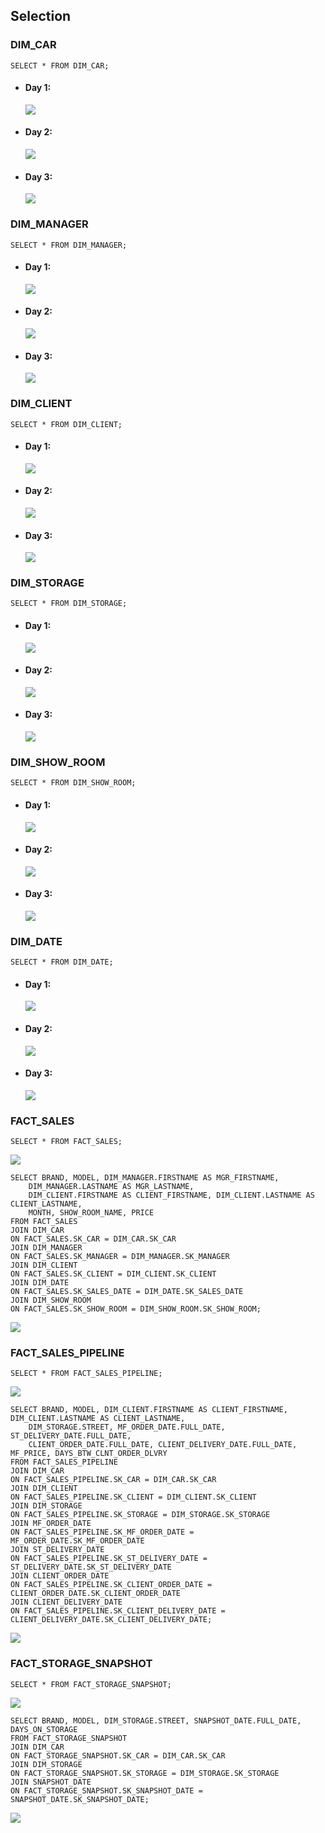## Selection

### DIM_CAR
```
SELECT * FROM DIM_CAR;
```
- #### Day 1:
    ![](resources/photo_2022-06-03_19-30-29.jpg)

- #### Day 2:
    ![](resources/photo_2022-06-03_15-12-58.jpg)

- #### Day 3:
    ![](resources/photo_2022-06-03_15-44-06.jpg)


### DIM_MANAGER
```
SELECT * FROM DIM_MANAGER;
```
- #### Day 1:
    ![](resources/photo_2022-06-03_16-13-42.jpg)

- #### Day 2:
    ![](resources/photo_2022-06-03_16-16-10.jpg)

- #### Day 3:
    ![](resources/photo_2022-06-03_16-17-25.jpg)


### DIM_CLIENT
```
SELECT * FROM DIM_CLIENT;
```
- #### Day 1:
    ![](resources/photo_2022-06-03_16-14-43.jpg)

- #### Day 2:
    ![](resources/photo_2022-06-03_16-16-31.jpg)

- #### Day 3:
    ![](resources/photo_2022-06-03_16-17-44.jpg)


### DIM_STORAGE
```
SELECT * FROM DIM_STORAGE;
```
- #### Day 1:
    ![](resources/photo_2022-06-03_15-08-14.jpg)

- #### Day 2:
    ![](resources/photo_2022-06-03_15-31-51.jpg)

- #### Day 3:
    ![](resources/photo_2022-06-03_16-00-37.jpg)


### DIM_SHOW_ROOM
```
SELECT * FROM DIM_SHOW_ROOM;
```
- #### Day 1:
    ![](resources/photo_2022-06-03_15-04-15.jpg)

- #### Day 2:
    ![](resources/photo_2022-06-03_15-37-50.jpg)

- #### Day 3:
    ![](resources/photo_2022-06-03_16-05-34.jpg)


### DIM_DATE
```
SELECT * FROM DIM_DATE;
```
- #### Day 1:
    ![](resources/photo_2022-06-03_15-09-25.jpg)

- #### Day 2:
    ![](resources/photo_2022-06-03_15-34-20.jpg)

- #### Day 3:
    ![](resources/photo_2022-06-03_16-02-07.jpg)


### FACT_SALES
```
SELECT * FROM FACT_SALES;
```
![](resources/photo_2022-06-03_19-54-24.jpg)


```
SELECT BRAND, MODEL, DIM_MANAGER.FIRSTNAME AS MGR_FIRSTNAME, 
	DIM_MANAGER.LASTNAME AS MGR_LASTNAME, 
	DIM_CLIENT.FIRSTNAME AS CLIENT_FIRSTNAME, DIM_CLIENT.LASTNAME AS CLIENT_LASTNAME,
	MONTH, SHOW_ROOM_NAME, PRICE
FROM FACT_SALES 
JOIN DIM_CAR
ON FACT_SALES.SK_CAR = DIM_CAR.SK_CAR
JOIN DIM_MANAGER
ON FACT_SALES.SK_MANAGER = DIM_MANAGER.SK_MANAGER
JOIN DIM_CLIENT
ON FACT_SALES.SK_CLIENT = DIM_CLIENT.SK_CLIENT
JOIN DIM_DATE
ON FACT_SALES.SK_SALES_DATE = DIM_DATE.SK_SALES_DATE
JOIN DIM_SHOW_ROOM
ON FACT_SALES.SK_SHOW_ROOM = DIM_SHOW_ROOM.SK_SHOW_ROOM;
```
![](resources/photo_2022-06-03_19-55-50.jpg)


### FACT_SALES_PIPELINE
```
SELECT * FROM FACT_SALES_PIPELINE;
```
![](resources/photo_2022-06-03_19-57-36.jpg)

```
SELECT BRAND, MODEL, DIM_CLIENT.FIRSTNAME AS CLIENT_FIRSTNAME, DIM_CLIENT.LASTNAME AS CLIENT_LASTNAME,
	DIM_STORAGE.STREET, MF_ORDER_DATE.FULL_DATE, ST_DELIVERY_DATE.FULL_DATE, 
	CLIENT_ORDER_DATE.FULL_DATE, CLIENT_DELIVERY_DATE.FULL_DATE, MF_PRICE, DAYS_BTW_CLNT_ORDER_DLVRY
FROM FACT_SALES_PIPELINE 
JOIN DIM_CAR
ON FACT_SALES_PIPELINE.SK_CAR = DIM_CAR.SK_CAR
JOIN DIM_CLIENT
ON FACT_SALES_PIPELINE.SK_CLIENT = DIM_CLIENT.SK_CLIENT
JOIN DIM_STORAGE
ON FACT_SALES_PIPELINE.SK_STORAGE = DIM_STORAGE.SK_STORAGE
JOIN MF_ORDER_DATE
ON FACT_SALES_PIPELINE.SK_MF_ORDER_DATE = MF_ORDER_DATE.SK_MF_ORDER_DATE
JOIN ST_DELIVERY_DATE
ON FACT_SALES_PIPELINE.SK_ST_DELIVERY_DATE = ST_DELIVERY_DATE.SK_ST_DELIVERY_DATE
JOIN CLIENT_ORDER_DATE
ON FACT_SALES_PIPELINE.SK_CLIENT_ORDER_DATE = CLIENT_ORDER_DATE.SK_CLIENT_ORDER_DATE
JOIN CLIENT_DELIVERY_DATE
ON FACT_SALES_PIPELINE.SK_CLIENT_DELIVERY_DATE = CLIENT_DELIVERY_DATE.SK_CLIENT_DELIVERY_DATE;
```
![](resources/photo_2022-06-03_19-59-32.jpg)


### FACT_STORAGE_SNAPSHOT
```
SELECT * FROM FACT_STORAGE_SNAPSHOT;
```
![](resources/photo_2022-06-03_20-01-04.jpg)

```
SELECT BRAND, MODEL, DIM_STORAGE.STREET, SNAPSHOT_DATE.FULL_DATE, DAYS_ON_STORAGE
FROM FACT_STORAGE_SNAPSHOT 
JOIN DIM_CAR
ON FACT_STORAGE_SNAPSHOT.SK_CAR = DIM_CAR.SK_CAR
JOIN DIM_STORAGE
ON FACT_STORAGE_SNAPSHOT.SK_STORAGE = DIM_STORAGE.SK_STORAGE
JOIN SNAPSHOT_DATE
ON FACT_STORAGE_SNAPSHOT.SK_SNAPSHOT_DATE = SNAPSHOT_DATE.SK_SNAPSHOT_DATE;
```

![](resources/photo_2022-06-03_20-02-36.jpg)